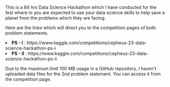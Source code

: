 This is a 84 hrs Data Science Hackathon which I have conducted for the fest where in you are expected to use your data science skills to help save a planet from the problems which they are facing. <br>

Here are the links which will direct you to the competition pages of both problem statements.
<li>
  <strong>PS - I</strong> : https://www.kaggle.com/competitions/cepheus-23-data-science-hackathon-ps-i 
<li>
  <strong>PS - II</strong> : https://www.kaggle.com/competitions/cepheus-23-data-science-hackathon-ps-ii

Due to the maximum limit 100 MB usage in a GitHub repository, I haven't uploaded data files for the 2nd problem statement. You can access it from the competition page.

